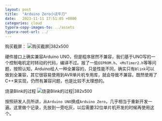 ```yaml
---
layout: post
title:  "Arduino Zero小试牛刀"
date:   2023-11-11 17:51:05 +0800
categories: cloud
typora-copy-images-to: ../assets
typora-root-url: ../
---
```


购买截屏：
![购买截屏|382x500](/assets/WX20231111-170522.png)

硬件接口上确实兼容Arduino UNO，但是程序居然不兼容，我们基于UNO写的一个控制电机定时转动的代码，编译不过。报了一些`EEPROM.h`、`<MsTimer2.h`等等问题，按照认知，Arduino给人一种全兼容的，只是性能不同，确实只有`Blink`可以做到全兼容，其它很容易使用到AVR单片机专用库，就会导致不兼容。既然使用了C++来实现，仍然有兼容问题，也是比较不太理想的。

烧录Blink的过程
![烧录Blink的过程|382x500](/assets/WX20231111-165908.png)

按照研发人员所讲，从`Arduino UNO`换成`Arduino Zero`，几乎相当于重新开发一遍。这里做个记录，先放到一旁吃灰，以后需要32位单片机开发的时候再使用这个。


